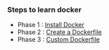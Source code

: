 
### Steps to learn docker
* Phase 1 : [Install Docker](https://github.com/Sruthi-22012002/DevOps-Azure/tree/main/Docker/install-Docker)
* Phase 2 : [Create a Dockerfile](https://github.com/Sruthi-22012002/DevOps-Azure/tree/main/Docker/Steps-to-create-a-Dockerfile)
* Phase 3 : [Custom Dockerfile](https://github.com/Sruthi-22012002/DevOps-Azure/tree/main/Docker/create-custom-nginx)
